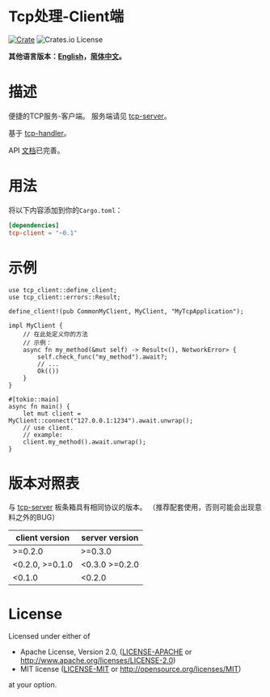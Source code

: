 # Tcp处理-Client端

[![Crate](https://img.shields.io/crates/v/tcp-client.svg)](https://crates.io/crates/tcp-client)
![Crates.io License](https://img.shields.io/crates/l/tcp-client)

**其他语言版本：[English](README.md)，[简体中文](README_zh.md)。**

# 描述

便捷的TCP服务-客户端。
服务端请见 [tcp-server](https://crates.io/crates/tcp-server)。

基于 [tcp-handler](https://crates.io/crates/tcp-handler)。

API [文档](https://docs.rs/tcp-client/)已完善。


# 用法

将以下内容添加到你的`Cargo.toml`：

```toml
[dependencies]
tcp-client = "~0.1"
```


# 示例

```rust,no_run
use tcp_client::define_client;
use tcp_client::errors::Result;

define_client!(pub CommonMyClient, MyClient, "MyTcpApplication");

impl MyClient {
    // 在此处定义你的方法
    // 示例：
    async fn my_method(&mut self) -> Result<(), NetworkError> {
        self.check_func("my_method").await?;
        // ...
        Ok(())
    }
}

#[tokio::main]
async fn main() {
    let mut client = MyClient::connect("127.0.0.1:1234").await.unwrap();
    // use client.
    // example:
    client.my_method().await.unwrap();
}
```


# 版本对照表

与 [tcp-server](https://crates.io/crates/tcp-server) 板条箱具有相同协议的版本。
（推荐配套使用，否则可能会出现意料之外的BUG）

| client version    | server version   |
|-------------------|------------------|
| \>=0.2.0          | \>=0.3.0         |
| <0.2.0, \>=0.1.0  | <0.3.0 \>=0.2.0  |
| <0.1.0            | <0.2.0           |


# License

Licensed under either of

- Apache License, Version 2.0, ([LICENSE-APACHE](LICENSE-APACHE) or http://www.apache.org/licenses/LICENSE-2.0)
- MIT license ([LICENSE-MIT](LICENSE-MIT) or http://opensource.org/licenses/MIT)

at your option.
